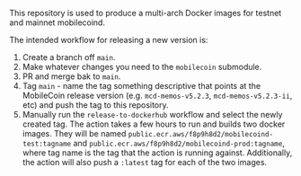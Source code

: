 This repository is used to produce a multi-arch Docker images for testnet and mainnet mobilecoind.

The intended workflow for releasing a new version is:
1. Create a branch off `main`.
2. Make whatever changes you need to the `mobilecoin` submodule.
3. PR and merge bak to `main`.
4. Tag `main` - name the tag something descriptive that points at the MobileCoin release version (e.g. `mcd-memos-v5.2.3`, `mcd-memos-v5.2.3-ii`, etc) and push the tag to this repository.
5. Manually run the `release-to-dockerhub` workflow and select the newly created tag. The action takes a few hours to run and builds two docker images. They will be named `public.ecr.aws/f8p9h8d2/mobilecoind-test:tagname` and `public.ecr.aws/f8p9h8d2/mobilecoind-prod:tagname`, where tag name is the tag that the action is running against. Additionally, the action will also push a `:latest` tag for each of the two images.
